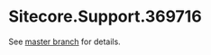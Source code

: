 # Sitecore.Support.369716

See [master branch](https://github.com/sitecoresupport/Sitecore.Support.369716) for details.